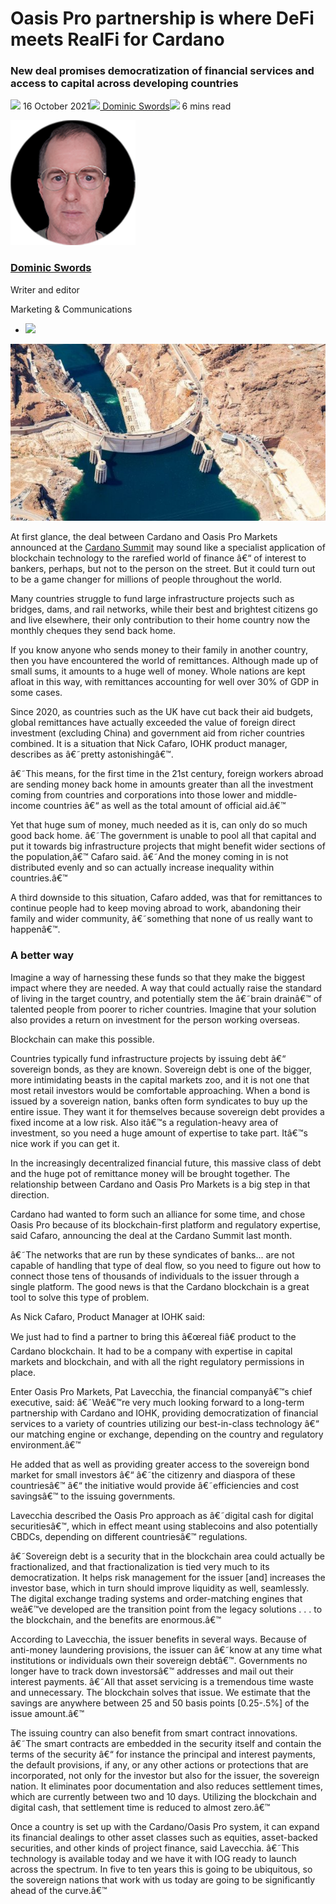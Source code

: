 # Oasis Pro partnership is where DeFi meets RealFi for Cardano
### **New deal promises democratization of financial services and access to capital across developing countries**
![](img/2021-10-16-oasis-pro-partnership-is-where-defi-meets-realfi-for-cardano.002.png) 16 October 2021![](img/2021-10-16-oasis-pro-partnership-is-where-defi-meets-realfi-for-cardano.002.png)[ Dominic Swords](tmp//en/blog/authors/dominic-swords/page-1/)![](img/2021-10-16-oasis-pro-partnership-is-where-defi-meets-realfi-for-cardano.003.png) 6 mins read

![Dominic Swords](img/2021-10-16-oasis-pro-partnership-is-where-defi-meets-realfi-for-cardano.004.png)[](tmp//en/blog/authors/dominic-swords/page-1/)
### [**Dominic Swords**](tmp//en/blog/authors/dominic-swords/page-1/)
Writer and editor

Marketing & Communications

- ![](img/2021-10-16-oasis-pro-partnership-is-where-defi-meets-realfi-for-cardano.005.png)[](mailto:dominic.swords@iohk.io "Email")

![Oasis Pro partnership is where DeFi meets RealFi for Cardano](img/2021-10-16-oasis-pro-partnership-is-where-defi-meets-realfi-for-cardano.006.jpeg)

At first glance, the deal between Cardano and Oasis Pro Markets announced at the [Cardano Summit](https://summit.cardano.org/sessions/announcement-bridging-the-gap-connecting-people-and-capital) may sound like a specialist application of blockchain technology to the rarefied world of finance â€“ of interest to bankers, perhaps, but not to the person on the street. But it could turn out to be a game changer for millions of people throughout the world. 

Many countries struggle to fund large infrastructure projects such as bridges, dams, and rail networks, while their best and brightest citizens go and live elsewhere, their only contribution to their home country now the monthly cheques they send back home.

If you know anyone who sends money to their family in another country, then you have encountered the world of remittances. Although made up of small sums, it amounts to a huge well of money. Whole nations are kept afloat in this way, with remittances accounting for well over 30% of GDP in some cases. 

Since 2020, as countries such as the UK have cut back their aid budgets, global remittances have actually exceeded the value of foreign direct investment (excluding China) and government aid from richer countries combined. It is a situation that Nick Cafaro, IOHK product manager, describes as â€˜pretty astonishingâ€™.

â€˜This means, for the first time in the 21st century, foreign workers abroad are sending money back home in amounts greater than all the investment coming from countries and corporations into those lower and middle-income countries â€“ as well as the total amount of official aid.â€™

Yet that huge sum of money, much needed as it is, can only do so much good back home. â€˜The government is unable to pool all that capital and put it towards big infrastructure projects that might benefit wider sections of the population,â€™ Cafaro said. â€˜And the money coming in is not distributed evenly and so can actually increase inequality within countries.â€™

A third downside to this situation, Cafaro added, was that for remittances to continue people had to keep moving abroad to work, abandoning their family and wider community, â€˜something that none of us really want to happenâ€™.
### **A better way**
Imagine a way of harnessing these funds so that they make the biggest impact where they are needed. A way that could actually raise the standard of living in the target country, and potentially stem the â€˜brain drainâ€™ of talented people from poorer to richer countries. Imagine that your solution also provides a return on investment for the person working overseas.

Blockchain can make this possible.

Countries typically fund infrastructure projects by issuing debt â€“ sovereign bonds, as they are known. Sovereign debt is one of the bigger, more intimidating beasts in the capital markets zoo, and it is not one that most retail investors would be comfortable approaching. When a bond is issued by a sovereign nation, banks often form syndicates to buy up the entire issue. They want it for themselves because sovereign debt provides a fixed income at a low risk. Also itâ€™s a regulation-heavy area of investment, so you need a huge amount of expertise to take part. Itâ€™s nice work if you can get it.

In the increasingly decentralized financial future, this massive class of debt and the huge pot of remittance money will be brought together. The relationship between Cardano and Oasis Pro Markets is a big step in that direction.

Cardano had wanted to form such an alliance for some time, and chose Oasis Pro because of its blockchain-first platform and regulatory expertise, said Cafaro, announcing the deal at the Cardano Summit last month. 

â€˜The networks that are run by these syndicates of banks... are not capable of handling that type of deal flow, so you need to figure out how to connect those tens of thousands of individuals to the issuer through a single platform. The good news is that the Cardano blockchain is a great tool to solve this type of problem.

As Nick Cafaro, Product Manager at IOHK said:

We just had to find a partner to bring this â€œreal fiâ€ product to the Cardano blockchain. It had to be a company with expertise in capital markets and blockchain, and with all the right regulatory permissions in place.

Enter Oasis Pro Markets, Pat Lavecchia, the financial companyâ€™s chief executive, said: â€˜Weâ€™re very much looking forward to a long-term partnership with Cardano and IOHK, providing democratization of financial services to a variety of countries utilizing our best-in-class technology â€“ our matching engine or exchange, depending on the country and regulatory environment.â€™

He added that as well as providing greater access to the sovereign bond market for small investors â€“ â€˜the citizenry and diaspora of these countriesâ€™ â€“ the initiative would provide â€˜efficiencies and cost savingsâ€™ to the issuing governments.

Lavecchia described the Oasis Pro approach as â€˜digital cash for digital securitiesâ€™, which in effect meant using stablecoins and also potentially CBDCs, depending on different countriesâ€™ regulations.

â€˜Sovereign debt is a security that in the blockchain area could actually be fractionalized, and that fractionalization is tied very much to its democratization. It helps risk management for the issuer [and] increases the investor base, which in turn should improve liquidity as well, seamlessly. The digital exchange trading systems and order-matching engines that weâ€™ve developed are the transition point from the legacy solutions . . . to the blockchain, and the benefits are enormous.â€™ 

According to Lavecchia, the issuer benefits in several ways. Because of anti-money laundering provisions, the issuer can â€˜know at any time what institutions or individuals own their sovereign debtâ€™. Governments no longer have to track down investorsâ€™ addresses and mail out their interest payments. â€˜All that asset servicing is a tremendous time waste and unnecessary. The blockchain solves that issue. We estimate that the savings are anywhere between 25 and 50 basis points [0.25-.5%] of the issue amount.â€™

The issuing country can also benefit from smart contract innovations. â€˜The smart contracts are embedded in the security itself and contain the terms of the security â€“ for instance the principal and interest payments, the default provisions, if any, or any other actions or protections that are incorporated, not only for the investor but also for the issuer, the sovereign nation. It eliminates poor documentation and also reduces settlement times, which are currently between two and 10 days. Utilizing the blockchain and digital cash, that settlement time is reduced to almost zero.â€™

Once a country is set up with the Cardano/Oasis Pro system, it can expand its financial dealings to other asset classes such as equities, asset-backed securities, and other kinds of project finance, said Lavecchia. â€˜This technology is available today and we have it with IOG ready to launch across the spectrum. In five to ten years this is going to be ubiquitous, so the sovereign nations that work with us today are going to be significantly ahead of the curve.â€™
